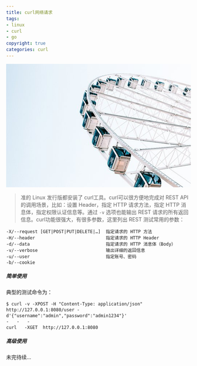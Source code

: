 ```yaml
---
title: curl网络请求
tags: 
- linux
- curl
- go 
copyright: true
categories: curl
---
```


![摩天轮, 西雅图, 华盛顿, 市中心, 车轮, 西北, 天际线, 海滨, 摩天](../images/ferris-wheel-4476991__340.jpg)

<!-- more -->



> 准的 Linux 发行版都安装了 curl工具。curl可以很方便地完成对 REST API 的调用场景，比如：设置 Header，指定 HTTP 请求方法，指定 HTTP 消息体，指定权限认证信息等。通过 `-v` 选项也能输出 REST 请求的所有返回信息。curl功能很强大，有很多参数，这里列出 REST 测试常用的参数：

```golang
-X/--request [GET|POST|PUT|DELETE|…]  指定请求的 HTTP 方法
-H/--header                           指定请求的 HTTP Header
-d/--data                             指定请求的 HTTP 消息体（Body）
-v/--verbose                          输出详细的返回信息
-u/--user                             指定账号、密码
-b/--cookie    
```

##### 简单使用

典型的测试命令为：

```golang
$ curl -v -XPOST -H "Content-Type: application/json" http://127.0.0.1:8080/user -d'{"username":"admin","password":"admin1234"}'
-	-	-
curl   -XGET  http://127.0.0.1:8080
```

##### 高级使用

未完待续...